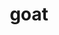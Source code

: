 ---
layout: smileys&emotion
title: goat
emoji: goat
permalink: 🐐.html
image: assets/img/3moji/goat.png
---